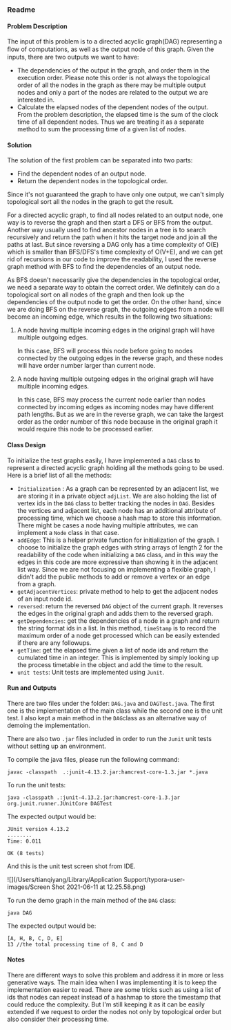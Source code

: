 ### Readme

#### Problem Description

The input of this problem is to a directed acyclic graph(DAG) representing a ﬂow of computations, as well as the output node of this graph. Given the inputs, there are two outputs we want to have:

- The dependencies of the output in the graph, and order them in the execution order. Please note this order is not always the topological order of all the nodes in the graph as there may be multiple output nodes and only a part of the nodes are related to the output we are interested in.
- Calculate the elapsed nodes of the dependent nodes of the output. From the problem description, the elapsed time is the sum of the clock time of all dependent nodes. Thus we are treating it as a separate method to sum the processing time of a given list of nodes.

#### Solution

The solution of the first problem can be separated into two parts:

- Find the dependent nodes of an output node.
- Return the dependent nodes in the topological order.

Since it's not guaranteed the graph to have only one output, we can't simply topological sort all the nodes in the graph to get the result.

For a directed acyclic graph, to find all nodes related to an output node, one way is to reverse the graph and then start a DFS or BFS from the output. Another way usually used to find ancestor nodes in a tree is to search recursively and return the path when it hits the target node and join all the paths at last. But since reversing a DAG only has a time complexity of O(E) which is smaller than BFS/DFS's time complexity of O(V+E), and we can get rid of recursions in our code to improve the readability, I used the reverse graph method with BFS to find the dependencies of an output node.

As BFS doesn't necessarily give the dependencies in the topological order, we need a separate way to obtain the correct order. We definitely can do a topological sort on all nodes of the graph and then look up the dependencies of the output node to get the order. On the other hand, since we are doing BFS on the reverse graph, the outgoing edges from a node will become an incoming edge, which results in the following two situations:

1. A node having multiple incoming edges in the original graph will have multiple outgoing edges.

   In this case, BFS will process this node before going to nodes connected by the outgoing edges in the reverse graph, and these nodes will have order number larger than current node.

2. A node having multiple outgoing edges in the original graph will have multiple incoming edges.

   In this case, BFS may process the current node earlier than nodes connected by incoming edges as incoming nodes may have different path lengths. But as we are in the reverse graph, we can take the largest order as the order number of this node because in the original graph it would require this node to be processed earlier.

#### Class Design

To initialize the test graphs easily, I have implemented a `DAG` class to represent a directed acyclic graph holding all the methods going to be used. Here is a brief list of all the methods:

- `Initialization` : As a graph can be represented by an adjacent list, we are storing it in a private object `adjList`.  We are also holding the list of vertex ids in the `DAG` class to better tracking the nodes in `DAG`. Besides the vertices and adjacent list, each node has an additional attribute of processing time, which we choose a hash map to store this information. There might be cases a node having multiple attributes, we can implement a `Node` class in that case. 
- `addEdge`: This is a helper private function for initialization of the graph. I choose to initialize the graph edges with string arrays of length 2 for the readability of the code when initializing a `DAG` class, and in this way the edges in this code are more expressive than showing it in the adjacent list way.  Since we are not focusing on implementing a flexible graph, I didn't add the public methods to add or remove a vertex or an edge from a graph.
-  `getAdjacentVertices`: private method to help to get the adjacent nodes of an input node id.
- `reversed`: return the reversed `DAG` object of the current graph. It reverses the edges in the original graph and adds them to the reversed graph.
- `getDependencies`: get the dependencies of a node in a graph and return the string format ids in a list. In this method, `timeStamp` is to record the maximum order of a node get processed which can be easily extended if there are any followups.
-  `getTime`: get the elapsed time given a list of node ids and return the cumulated time in an integer. This is implemented by simply looking up the process timetable in the object and add the time to the result.
- `unit tests`: Unit tests are implemented using `Junit`.

#### Run and Outputs

There are two files under the folder: `DAG.java` and `DAGTest.java`. The first one is the implementation of the main class while the second one is the unit test. I also kept a main method in the `DAG`class as an alternative way of demoing the implementation.

There are also two `.jar` files included in order to run the `Junit` unit tests without setting up an environment.

To compile the java files, please run the following command:

```
javac -classpath  .:junit-4.13.2.jar:hamcrest-core-1.3.jar *.java
```

To run the unit tests:

```
java -classpath .:junit-4.13.2.jar:hamcrest-core-1.3.jar org.junit.runner.JUnitCore DAGTest
```

The expected output would be:

```
JUnit version 4.13.2
........
Time: 0.011

OK (8 tests)
```

And this is the unit test screen shot from IDE.

![](/Users/tianqiyang/Library/Application Support/typora-user-images/Screen Shot 2021-06-11 at 12.25.58.png)

To run the demo graph in the main method of the `DAG` class:

```
java DAG
```

The expected output would be:

```
[A, H, B, C, D, E]
13 //the total processing time of B, C and D
```



#### Notes

There are different ways to solve this problem and address it in more or less generative ways. The main idea when I was implementing it is to keep the implementation easier to read. There are some tricks such as using a list of ids that nodes can repeat instead of a hashmap to store the timestamp that could reduce the complexity. But I'm still keeping it as it can be easily extended if we request to order the nodes not only by topological order but also consider their processing time.

